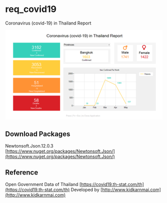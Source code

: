 # req_covid19
Coronavirus (covid-19) in Thailand Report

![title](img/img-rep-covid.png)

## Download Packages
Newtonsoft.Json.12.0.3 [https://www.nuget.org/packages/Newtonsoft.Json/](https://www.nuget.org/packages/Newtonsoft.Json/)

## Reference
Open Government Data of Thailand [https://covid19.th-stat.com/th](https://covid19.th-stat.com/th) Developed by [http://www.kidkarnmai.com](http://www.kidkarnmai.com)

